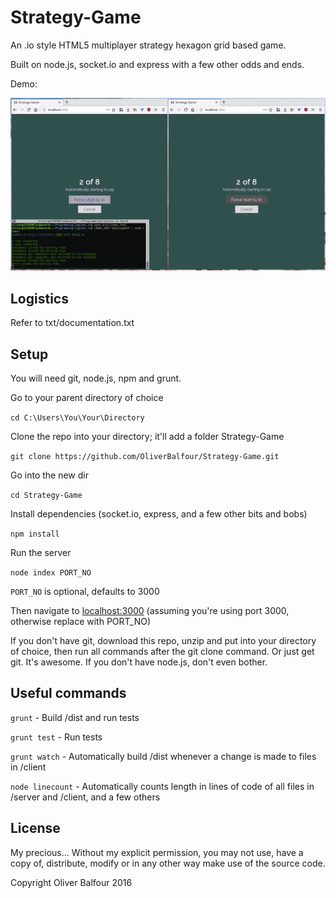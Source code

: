 # Strategy-Game

An .io style HTML5 multiplayer strategy hexagon grid based game.

Built on node.js, socket.io and express with a few other odds and ends.

Demo:

![Recording of gameplay](recording.gif)

## Logistics

Refer to txt/documentation.txt

## Setup

You will need git, node.js, npm and grunt.

Go to your parent directory of choice

`cd C:\Users\You\Your\Directory`

Clone the repo into your directory; it'll add a folder Strategy-Game

`git clone https://github.com/OliverBalfour/Strategy-Game.git`

Go into the new dir

`cd Strategy-Game`

Install dependencies (socket.io, express, and a few other bits and bobs)

`npm install`

Run the server

`node index PORT_NO`

`PORT_NO` is optional, defaults to 3000

Then navigate to [localhost:3000](http://localhost:3000) (assuming you're using port 3000, otherwise replace with PORT_NO)

If you don't have git, download this repo, unzip and put into your directory of choice, then run all commands after the git clone command. Or just get git. It's awesome. If you don't have node.js, don't even bother.

## Useful commands

`grunt` - Build /dist and run tests

`grunt test` - Run tests

`grunt watch` - Automatically build /dist whenever a change is made to files in /client

`node linecount` - Automatically counts length in lines of code of all files in /server and /client, and a few others

## License

My precious... Without my explicit permission, you may not use, have a copy of, distribute, modify or in any other way make use of the source code.

Copyright Oliver Balfour 2016
